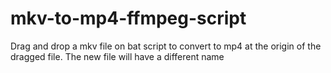 # mkv-to-mp4-ffmpeg-script
Drag and drop a mkv file on bat script to convert to mp4 at the origin of the dragged file. 
The new file will have a different name
